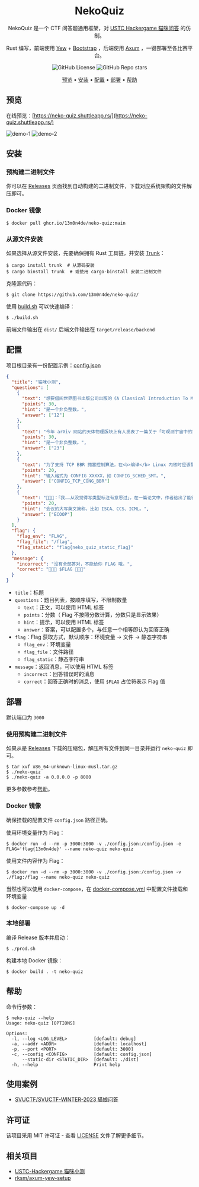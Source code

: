 <div align="center">

# NekoQuiz

NekoQuiz 是一个 CTF 问答题通用框架，对 [USTC Hackergame 猫咪问答](https://github.com/USTC-Hackergame/hackergame2023-writeups/blob/master/official/%E7%8C%AB%E5%92%AA%E5%B0%8F%E6%B5%8B/README.md) 的仿制。

Rust 编写，前端使用 [Yew](https://yew.rs/) + [Bootstrap](https://getbootstrap.com/) ，后端使用 [Axum](https://github.com/tokio-rs/axum) ，一键部署至各比赛平台。

![GitHub License](https://img.shields.io/badge/license-MIT-green?style=for-the-badge)
![GitHub Repo stars](https://img.shields.io/github/stars/13m0n4de/neko-quiz?style=for-the-badge)

[预览](#预览) •
[安装](#安装) •
[配置](#配置) •
[部署](#部署) •
[帮助](#帮助)

</div>

## 预览

在线预览：[https://neko-quiz.shuttleapp.rs/](https://neko-quiz.shuttleapp.rs/)

![demo-1](assets/demo-1.png)
![demo-2](assets/demo-2.png)

## 安装

### 预构建二进制文件

你可以在 [Releases](https://github.com/13m0n4de/neko-quiz/releases) 页面找到自动构建的二进制文件，下载对应系统架构的文件解压即可。

### Docker 镜像

```
$ docker pull ghcr.io/13m0n4de/neko-quiz:main
```

### 从源文件安装

如果选择从源文件安装，先要确保拥有 Rust 工具链，并安装 [Trunk](https://github.com/thedodd/trunk)：

```
$ cargo install trunk  # 从源码安装
$ cargo binstall trunk  # 或使用 cargo-binstall 安装二进制文件
```

克隆源代码：

```
$ git clone https://github.com/13m0n4de/neko-quiz/
```

使用 [build.sh](build.sh) 可以快速编译：

```
$ ./build.sh
```

前端文件输出在 `dist/` 后端文件输出在 `target/release/backend`

## 配置

项目根目录有一份配置示例：[config.json](config.json)

```json
{
  "title": "猫咪小测",
  "questions": [
    {
      "text": "想要借阅世界图书出版公司出版的《A Classical Introduction To Modern Number Theory 2nd ed.》，应当前往中国科学技术大学西区图书馆的哪一层？",
      "points": 30,
      "hint": "是一个非负整数。",
      "answer": ["12"]
    },
    {
      "text": "今年 arXiv 网站的天体物理版块上有人发表了一篇关于「可观测宇宙中的鸡的密度上限」的论文，请问论文中作者计算出的鸡密度函数的上限为 10 的多少次方每立方秒差距？",
      "points": 30,
      "hint": "是一个非负整数。",
      "answer": ["23"]
    },
    {
      "text": "为了支持 TCP BBR 拥塞控制算法，在<b>编译</b> Linux 内核时应该配置好哪一条内核选项？",
      "points": 20,
      "hint": "输入格式为 CONFIG_XXXXX，如 CONFIG_SCHED_SMT。",
      "answer": ["CONFIG_TCP_CONG_BBR"]
    },
    {
      "text": "🥒🥒🥒：「我……从没觉得写类型标注有意思过」。在一篇论文中，作者给出了能够让 Python 的类型检查器 MyPY mypy 陷入死循环的代码，并证明 Python 的类型检查和停机问题一样困难。请问这篇论文发表在今年的哪个学术会议上？",
      "points": 20,
      "hint": "会议的大写英文简称，比如 ISCA、CCS、ICML。",
      "answer": ["ECOOP"]
    }
  ],
  "flag": {
    "flag_env": "FLAG",
    "flag_file": "/flag",
    "flag_static": "flag{neko_quiz_static_flag}"
  },
  "message": {
    "incorrect": "没有全部答对，不能给你 FLAG 哦。",
    "correct": "🎉🎉🎉 $FLAG 🎉🎉🎉"
  }
}
```

- `title`：标题
- `questions`：题目列表，按顺序填写，不限制数量
  - `text`：正文，可以使用 HTML 标签
  - `points`：分数（ Flag 不按照分数计算，分数只是显示效果）
  - `hint`：提示，可以使用 HTML 标签
  - `answer`：答案，可以配置多个，与任意一个相等即认为回答正确
- `flag`：Flag 获取方式，默认顺序：环境变量 -> 文件 -> 静态字符串
  - `flag_env`：环境变量
  - `flag_file`：文件路径
  - `flag_static`：静态字符串
- `message`：返回消息，可以使用 HTML 标签
  - `incorrect`：回答错误时的消息
  - `correct`：回答正确时的消息，使用 `$FLAG` 占位符表示 Flag 值

## 部署

默认端口为 `3000`

### 使用预构建二进制文件

如果从是 [Releases](https://github.com/13m0n4de/neko-quiz/releases) 下载的压缩包，解压所有文件到同一目录并运行 `neko-quiz` 即可。

```
$ tar xvf x86_64-unknown-linux-musl.tar.gz
$ ./neko-quiz
$ ./neko-quiz -a 0.0.0.0 -p 8080
```

更多参数参考[帮助](#帮助)。

### Docker 镜像

确保挂载的配置文件 `config.json` 路径正确。

使用环境变量作为 Flag：

```
$ docker run -d --rm -p 3000:3000 -v ./config.json:/config.json -e FLAG='flag{13m0n4de}' --name neko-quiz neko-quiz
```

使用文件内容作为 Flag：

```
$ docker run -d --rm -p 3000:3000 -v ./config.json:/config.json -v ./flag:/flag --name neko-quiz neko-quiz
```

当然也可以使用 `docker-compose`，在 [docker-compose.yml](./docker-compose.yml) 中配置文件挂载和环境变量

```
$ docker-compose up -d
```

### 本地部署

编译 Release 版本并启动：

```
$ ./prod.sh
```

构建本地 Docker 镜像：

```
$ docker build . -t neko-quiz
```

## 帮助

命令行参数：

```
$ neko-quiz --help
Usage: neko-quiz [OPTIONS]

Options:
  -l, --log <LOG_LEVEL>          [default: debug]
  -a, --addr <ADDR>              [default: localhost]
  -p, --port <PORT>              [default: 3000]
  -c, --config <CONFIG>          [default: config.json]
      --static-dir <STATIC_DIR>  [default: ./dist]
  -h, --help                     Print help
```

## 使用案例

- [SVUCTF/SVUCTF-WINTER-2023 猫娘问答](https://github.com/SVUCTF/SVUCTF-WINTER-2023/tree/main/challenges/misc/neko_quiz)

## 许可证

该项目采用 MIT 许可证 - 查看 [LICENSE](LICENSE) 文件了解更多细节。

## 相关项目

- [USTC-Hackergame 猫咪小测](https://github.com/USTC-Hackergame/hackergame2023-writeups/blob/master/official/%E7%8C%AB%E5%92%AA%E5%B0%8F%E6%B5%8B/README.md)
- [rksm/axum-yew-setup](https://github.com/rksm/axum-yew-setup/)
